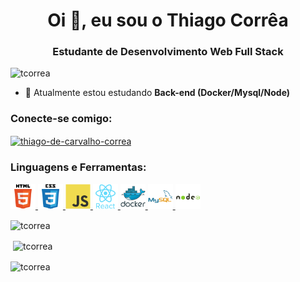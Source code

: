 <h1 align="center">Oi 👋, eu sou o Thiago Corrêa</h1>
<h3 align="center">Estudante de Desenvolvimento Web Full Stack</h3>

<p align="left"> <img src="https://komarev.com/ghpvc/?username=tcorrea&label=Profile%20views&color=0e75b6&style=flat" alt="tcorrea" /> </p>

- 🌱 Atualmente estou estudando **Back-end (Docker/Mysql/Node)**

<h3 align="left">Conecte-se comigo:</h3>
<p align="left">
<a href="https://linkedin.com/in/thiago-de-carvalho-correa" target="_blank"><img align="center" src="https://raw.githubusercontent.com/rahuldkjain/github-profile-readme-generator/master/src/images/icons/Social/linked-in-alt.svg" alt="thiago-de-carvalho-correa" height="30" width="40" /></a>
</p>

<h3 align="left">Linguagens e Ferramentas:</h3>
<p align="left"> 
  <a href="https://www.w3.org/html/" target="_blank" rel="noreferrer"> 
    <img src="https://raw.githubusercontent.com/devicons/devicon/master/icons/html5/html5-original-wordmark.svg" alt="html5" width="40" height="40"/> 
  </a> 
  <a href="https://www.w3schools.com/css/" target="_blank" rel="noreferrer"> 
    <img src="https://raw.githubusercontent.com/devicons/devicon/master/icons/css3/css3-original-wordmark.svg" alt="css3" width="40" height="40"/> 
  </a> 
  <a href="https://developer.mozilla.org/en-US/docs/Web/JavaScript" target="_blank" rel="noreferrer"> 
    <img src="https://raw.githubusercontent.com/devicons/devicon/master/icons/javascript/javascript-original.svg" alt="javascript" width="40" height="40"/> 
  </a> 
  <a href="https://reactjs.org/" target="_blank" rel="noreferrer"> 
    <img src="https://raw.githubusercontent.com/devicons/devicon/master/icons/react/react-original-wordmark.svg" alt="react" width="40" height="40"/> 
  </a> 
  <a href="https://www.docker.com/" target="_blank" rel="noreferrer"> 
    <img src="https://raw.githubusercontent.com/devicons/devicon/master/icons/docker/docker-original-wordmark.svg" alt="docker" width="40" height="40"/> 
  </a> 
  <a href="https://www.mysql.com/" target="_blank" rel="noreferrer"> 
    <img src="https://raw.githubusercontent.com/devicons/devicon/master/icons/mysql/mysql-original-wordmark.svg" alt="mysql" width="40" height="40"/> 
  </a> 
  <a href="https://nodejs.org" target="_blank" rel="noreferrer"> 
    <img src="https://raw.githubusercontent.com/devicons/devicon/master/icons/nodejs/nodejs-original-wordmark.svg" alt="nodejs" width="40" height="40"/> 
  </a>
</p>

<p><img align="center" src="https://github-readme-stats.vercel.app/api/top-langs?username=tcorrea&show_icons=true&locale=en&layout=compact" alt="tcorrea" /></p>
<!--theme=gruvbox& -->
<p>&nbsp;<img align="center" src="https://github-readme-stats.vercel.app/api?username=tcorrea&show_icons=true&locale=en" alt="tcorrea" /></p>

<p><img align="center" src="https://github-readme-streak-stats.herokuapp.com/?user=tcorrea&" alt="tcorrea" /></p>
